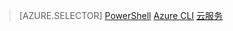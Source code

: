 > [AZURE.SELECTOR]
[PowerShell](load-balancer-get-started-ilb-classic-ps.md)
[Azure CLI](load-balancer-get-started-ilb-classic-cli.md)
[云服务](load-balancer-get-started-ilb-classic-cloud.md)

<!---HONumber=Mooncake_0822_2016-->